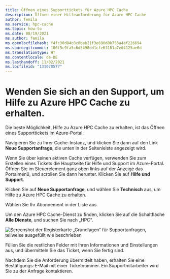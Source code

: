```yaml
---
title: Öffnen eines Supporttickets für Azure HPC Cache
description: Öffnen einer Hilfeanforderung für Azure HPC Cache
author: femila
ms.service: hpc-cache
ms.topic: how-to
ms.date: 08/19/2021
ms.author: femila
ms.openlocfilehash: f4fc30d84c8c0beb21f3e690d8b755a4af226694
ms.sourcegitcommit: 106f5c9fa5c6d3498dd1cfe63181a7ed4125ae6d
ms.translationtype: HT
ms.contentlocale: de-DE
ms.lasthandoff: 11/02/2021
ms.locfileid: "131078577"
---
```

# <a name="contact-support-for-help-with-azure-hpc-cache"></a>Wenden Sie sich an den Support, um Hilfe zu Azure HPC Cache zu erhalten.

Die beste Möglichkeit, Hilfe zu Azure HPC Cache zu erhalten, ist das Öffnen eines Supporttickets im Azure-Portal.

Navigieren Sie zu Ihrer Cache-Instanz, und klicken Sie dann auf den Link **Neue Supportanfrage**, die unten in der Seitenleiste angezeigt wird.

Wenn Sie über keinen aktiven Cache verfügen, verwenden Sie zum Erstellen eines Tickets die Hauptseite für Hilfe und Support im Azure-Portal. Öffnen Sie im Steuerelement ganz oben links auf der Anzeige das Portalmenü, und scrollen Sie dann herunter. Klicken Sie auf **Hilfe und Support**.

Klicken Sie auf **Neue Supportanfrage**, und wählen Sie **Technisch** aus, um Hilfe zu Azure HPC Cache zu erhalten.

Wählen Sie Ihr Abonnement in der Liste aus.

Um den Azure HPC Cache-Dienst zu finden, klicken Sie auf die Schaltfläche **Alle Dienste**, und suchen Sie nach „HPC“.

![Screenshot der Registerkarte „Grundlagen“ für Supportanfragen, teilweise ausgefüllt wie beschrieben](media/hpc-cache-support-request.png)

Füllen Sie die restlichen Felder mit Ihren Informationen und Einstellungen aus, und übermitteln Sie das Ticket, wenn Sie fertig sind.

Nachdem Sie die Anforderung übermittelt haben, erhalten Sie eine Bestätigungs-E-Mail mit einer Ticketnummer. Ein Supportmitarbeiter wird Sie zu der Anfrage kontaktieren.
